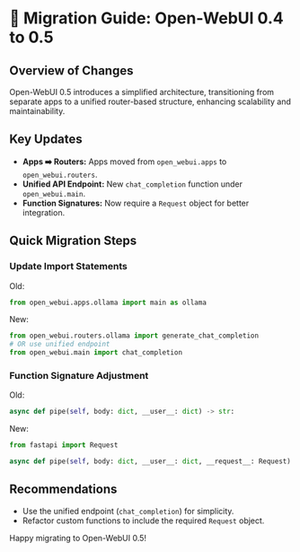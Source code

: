 # 🚚 Migration Guide: Open-WebUI 0.4 to 0.5

## Overview of Changes

Open-WebUI 0.5 introduces a simplified architecture, transitioning from separate apps to a unified router-based structure, enhancing scalability and maintainability.

## Key Updates

- **Apps ➡️ Routers:** Apps moved from `open_webui.apps` to `open_webui.routers`.
- **Unified API Endpoint:** New `chat_completion` function under `open_webui.main`.
- **Function Signatures:** Now require a `Request` object for better integration.

## Quick Migration Steps

### Update Import Statements

Old:
```python
from open_webui.apps.ollama import main as ollama
```

New:
```python
from open_webui.routers.ollama import generate_chat_completion
# OR use unified endpoint
from open_webui.main import chat_completion
```

### Function Signature Adjustment

Old:
```python
async def pipe(self, body: dict, __user__: dict) -> str:
```

New:
```python
from fastapi import Request

async def pipe(self, body: dict, __user__: dict, __request__: Request) -> str:
```

## Recommendations

- Use the unified endpoint (`chat_completion`) for simplicity.
- Refactor custom functions to include the required `Request` object.

Happy migrating to Open-WebUI 0.5!

